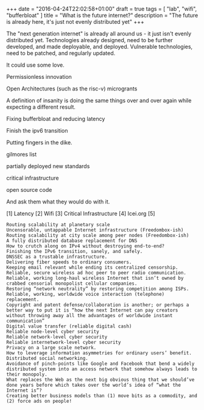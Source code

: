 +++
date = "2016-04-24T22:02:58+01:00"
draft = true
tags = [ "lab", "wifi", "bufferbloat" ]
title = "What is the future internet?"
description = "The future is already here, it's just not evenly distributed yet"
+++

The "next generation internet" is already all around us - it just isn't evenly
distributed yet. Technologies already designed, need to be further developed,
and made deployable, and deployed. Vulnerable technologies, need to be patched,
and regularly updated. 

It could use some love.

Permissionless innovation

Open Architectures (such as the risc-v)
microgrants

A definition of insanity is doing the same things over and over
again while expecting a different result.

Fixing bufferbloat and reducing latency

Finish the ipv6 transition

Putting fingers in the dike.

gilmores list

partially deployed new standards

critical infrastructure

open source code

And ask them what they would do with it.

[1] Latency
[2] Wifi
[3] Critical Infrastructure
[4] Icei.org
[5]



    Routing scalability at planetary scale
    Uncensorable, untappable Internet infrastructure (Freedombox-ish)
    Routing scalability at city scale among peer nodes (Freedombox-ish)
    A fully distributed database replacement for DNS
    How to crutch along on IPv4 without destroying end-to-end?
    Finishing the IPv6 transition, sanely, and safely.
    DNSSEC as a trustable infrastructure.
    Delivering fiber speeds to ordinary consumers.
    Keeping email relevant while ending its centralized censorship.
    Reliable, secure wireless ad hoc peer to peer radio communication.
    Reliable, working long-haul wireless Internet that isn’t owned by crabbed censorial monopolist cellular companies.
    Restoring “network neutrality” by restoring competition among ISPs.
    Reliable, working, worldwide voice interaction (telephone) replacement.
    Copyright and patent defense/collaboration is another; or perhaps a better way to put it is “how the next Internet can pay creators without throwing away all the advantages of worldwide instant communication”
    Digital value transfer (reliable digital cash)
    Reliable node-level cyber security
    Reliable network-level cyber security
    Reliable internetwork-level cyber security
    Privacy on a large scale network.
    How to leverage information asymmetries for ordinary users’ benefit.
    Distributed social networking.
    Avoidance of pinch-points like Google and Facebook that bend a widely distributed system into an access network that somehow always leads to their monopoly.
    What replaces the Web as the next big obvious thing that we should’ve done years before which takes over the world’s idea of “what the Internet is”?
    Creating better business models than (1) move bits as a commodity, and (2) force ads on people!
